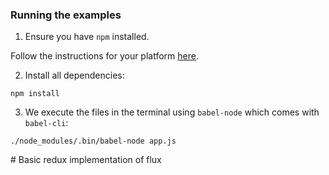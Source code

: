 ### Running the examples

1. Ensure you have `npm` installed.

Follow the instructions for your platform [here](https://github.com/npm/npm).

2. Install all dependencies:

````
npm install
````

3. We execute the files in the terminal using `babel-node` which comes with `babel-cli`:

````
./node_modules/.bin/babel-node app.js
````
#   B a s i c   r e d u x   i m p l e m e n t a t i o n   o f   f l u x  
 